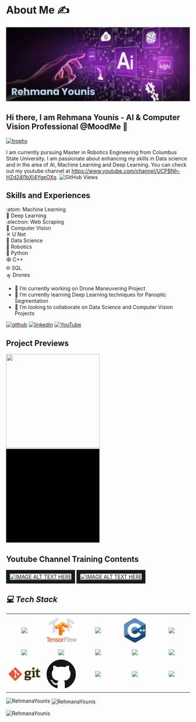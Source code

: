 # About Me :writing_hand:


 
![AI & Computer Vision Professional @MoodMe](https://github.com/RehmanaYounis/RehmanaYounis/blob/main/banner%20(1).png)
## Hi there, I am Rehmana Younis  - AI & Computer Vision Professional @MoodMe 👋
[![trophy](https://github-profile-trophy.vercel.app/?username=RehmanaYounis)](https://github.com/RehmanaYounis/github-profile-trophy)

I am currently pursuing Master in Robotics Engineering from Columbus State University. I am passionate about enhancing my skills in Data science and in the area of AI, Machine Learning and Deep Learning. You can check out my youtube channel at   https://www.youtube.com/channel/UCPBNh-HZd24l1bXI4YgeOXg. ![GitHub Views](https://komarev.com/ghpvc/?username=Rehmana)


## Skills and Experiences
:atom: Machine Learning <br />
:twisted_rightwards_arrows: Deep Learning<br />
:electron: Web Scraping  <br />
:camera_flash: Computer Vision<br />
:pisces: U Net  <br />
:signal_strength: Data Science<br />
:robot: Robotics<br />
:panda_face: Python<br />
:spider_web: C++ <br />
:globe_with_meridians: SQL<br />
:flying_saucer: Drones<br />




- 🔭 I’m currently working on Drone Maneuvering Project 
- 🌱 I’m currently learning Deep Learning techniques for Panoptic Segmentation 
- 👯 I’m looking to collaborate on Data Science and Computer Vision Projects 


[<img src='https://cdn.jsdelivr.net/npm/simple-icons@3.0.1/icons/github.svg' alt='github' height='40'>](https://github.com/RehmanaYounis)  [<img src='https://cdn.jsdelivr.net/npm/simple-icons@3.0.1/icons/linkedin.svg' alt='linkedin' height='40'>](https://www.linkedin.com/in/https://www.linkedin.com/in/rehmana-younis//)  [<img src='https://cdn.jsdelivr.net/npm/simple-icons@3.0.1/icons/youtube.svg' alt='YouTube' height='40'>](https://www.youtube.com/channel/UCPBNh-HZd24l1bXI4YgeOXg)  

## Project Previews

<p float="left">
  <img src="https://github.com/RehmanaYounis/RehmanaYounis/blob/main/DroneManeuvering_AdobeCreativeCloudExpress%20(1).gif" width=256 height =256 />
  <img src="https://github.com/RehmanaYounis/RehmanaYounis/blob/main/linkden_AdobeCreativeCloudExpress%20(1).gif" width=256 height =256 /> 
 
</p>

## Youtube Channel Training Contents
<p float="left">
 <a href="https://www.youtube.com/watch?v=3svguJ3EFec&list=PLIlynTfqwLjDhQGKJ1xyoMOPiRPJjuPrd&index=1
" target="_blank"><img src="https://i.ytimg.com/vi/3svguJ3EFec/hqdefault.jpg?sqp=-oaymwEbCKgBEF5IVfKriqkDDggBFQAAiEIYAXABwAEG&rs=AOn4CLBRgEOyD0Rq9O3bttppW-d_5PoYKw" 
alt="IMAGE ALT TEXT HERE" width=256 height =256 border="10" /></a>
  <a href="https://www.youtube.com/watch?v=_nmsFCWqnIw&list=PLIlynTfqwLjDhQGKJ1xyoMOPiRPJjuPrd&index=3
" target="_blank"><img src="https://i.ytimg.com/vi/_nmsFCWqnIw/hqdefault.jpg?sqp=-oaymwEbCKgBEF5IVfKriqkDDggBFQAAiEIYAXABwAEG&rs=AOn4CLCyW2xGkhtEXa6vA37MjgX46VmNeA" 
alt="IMAGE ALT TEXT HERE" width=256 height =256 border="10" /></a> 
</p>

<h2 dir="auto"><i><g-emoji class="g-emoji" alias="computer" fallback-src="https://github.githubassets.com/images/icons/emoji/unicode/1f4bb.png">💻</g-emoji> Tech Stack</i></h2>

<table width="200">
<tbody>
    <tr>
        <td align="center" width="150">
            <img src="https://www.jing.fm/clipimg/full/53-537670_python-png-file-python-logo-png.png" width=80 style="max-width: 80%;">
        </td>
        <td align="center" width="150">
          <img src="https://raw.githubusercontent.com/github/explore/80688e429a7d4ef2fca1e82350fe8e3517d3494d/topics/tensorflow/tensorflow.png" style="max-width: 100%;">
        </td>
        <td align="center" width="150">
          <img src="https://images.g2crowd.com/uploads/product/image/large_detail/large_detail_d382c4826ad8a3805f72b9df3ab5b56e/keras.png" style="max-width: 100%;">
        </td>
        <td align="center" width="150">
            <img src="https://raw.githubusercontent.com/github/explore/80688e429a7d4ef2fca1e82350fe8e3517d3494d/topics/cpp/cpp.png" width=80 style="max-width: 80%;">
        </td>
        <td align="center" width="150">
            <img src="https://encrypted-tbn0.gstatic.com/images?q=tbn:ANd9GcSZe1mkg1jqYqyT0yjn7H0xV1ZFtJxAhtA24Q&usqp=CAU" style="max-width: 80%;">
        </td>
    </tr>
    <tr>
        <td align="center">
            <img src="https://camo.githubusercontent.com/51f3745d9afdae550ab11a623452def18da7487a6998837b56845783a24d2012/68747470733a2f2f7777772e706e676974656d2e636f6d2f70696d67732f6d2f3334362d333436303434335f6d616368696e652d6c6561726e696e672d636f757273652d6e6561722d6d652d6d616368696e652d6c6561726e696e672d6c6f676f2e706e67" style="max-width: 80%;">
        </td>
        <td align="center">
            <img src="https://download.logo.wine/logo/MySQL/MySQL-Logo.wine.png" style="max-width: 100%;">
        </td>
        <td align="center">
            <img src="https://encrypted-tbn0.gstatic.com/images?q=tbn:ANd9GcT78HfUCz_DDjpfiOU5Xs1Y4uEaSCOCgUo8UA&usqp=CAU" style="max-width: 100%;">
        </td>
        <td align="center">
            <img src="https://encrypted-tbn0.gstatic.com/images?q=tbn:ANd9GcThlvTrosirogbBvH_DyPS01nL_yuW6HZu7VA&usqp=CAU" width=80 style="max-width: 100%;">
        </td>
        <td align="center">
            <img src="https://encrypted-tbn0.gstatic.com/images?q=tbn:ANd9GcTfRTcyb3SIjUMoIx5B5m3Xcsnln_Wc3F1tsA&usqp=CAU" style="max-width: 100%;">
        </td>
        </tr>
    <tr>
        <td align="center">
            <img src="https://raw.githubusercontent.com/github/explore/80688e429a7d4ef2fca1e82350fe8e3517d3494d/topics/git/git.png" style="max-width: 100%;">
        </td>
        <td align="center">
            <img src="https://raw.githubusercontent.com/github/explore/78df643247d429f6cc873026c0622819ad797942/topics/github/github.png" width=80 style="max-width: 100%;">
        </td>
        <td align="center">
            <img src="https://upload.wikimedia.org/wikipedia/commons/thumb/3/38/Jupyter_logo.svg/180px-Jupyter_logo.svg.png" width=80 style="max-width: 100%;">
        </td>
        <td align="center">
            <img src="https://github.com/bestofjs/bestofjs-webui/raw/master/public/logos/vscode.svg" width="60" style="max-width: 100%;"></a>
        </td>
        <td align="center">
            <img src="https://encrypted-tbn0.gstatic.com/images?q=tbn:ANd9GcRKzHSELj08q3e2BBpFm1z1ArQDAvGtebI2AA&usqp=CAU" width="60" style="max-width: 100%;"></a>
        </td>
</tr>
</tbody></table>








<p><img align="left" src="https://github-readme-stats.vercel.app/api/top-langs?username=RehmanaYounis&show_icons=true&locale=en&layout=compact" alt="RehmanaYounis" /></p>

<p>&nbsp;<img align="center" src="https://github-readme-stats.vercel.app/api?username=RehmanaYounis&show_icons=true&locale=en" alt="RehmanaYounis" /></p>

<p><img align="center" src="https://github-readme-streak-stats.herokuapp.com/?user=RehmanaYounis&" alt="RehmanaYounis" /></p>

<!---
RehmanaYounis/RehmanaYounis is a ✨ special ✨ repository because its `README.md` (this file) appears on your GitHub profile.
You can click the Preview link to take a look at your changes.
--->
